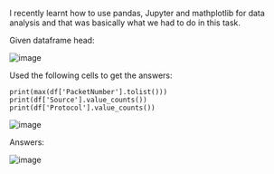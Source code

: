 I recently learnt how to use pandas, Jupyter and mathplotlib for data analysis and that was basically what we had to do in this task.


Given dataframe head:

![image](https://github.com/CoderZonora/AdventOfCyber2023/assets/140229408/f53924a1-35e2-4f39-af28-dfa3b9fe3297)




Used the following cells to get the answers:
```
print(max(df['PacketNumber'].tolist()))
print(df['Source'].value_counts()) 
print(df['Protocol'].value_counts())
```

![image](https://github.com/CoderZonora/AdventOfCyber2023/assets/140229408/beacf66a-bf5a-47ed-a571-b494521dbbf5)


Answers:


![image](https://github.com/CoderZonora/AdventOfCyber2023/assets/140229408/7078906c-26ab-4628-b379-7a717e2ff413)


